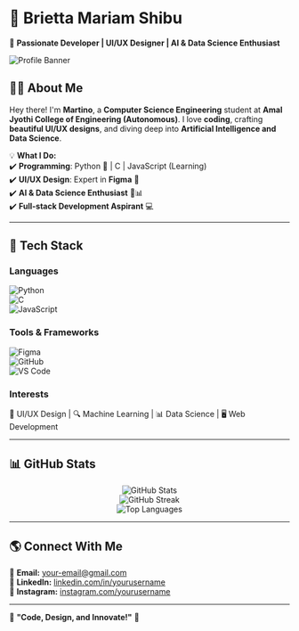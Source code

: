 # 🌟 Brietta Mariam Shibu

🚀 **Passionate Developer | UI/UX Designer | AI & Data Science Enthusiast**  

![Profile Banner](https://source.unsplash.com/1600x500/?technology,coding)  

## 👨‍💻 About Me  

Hey there! I'm **Martino**, a **Computer Science Engineering** student at **Amal Jyothi College of Engineering (Autonomous)**. I love **coding**, crafting **beautiful UI/UX designs**, and diving deep into **Artificial Intelligence and Data Science**.  

💡 **What I Do:**  
✔️ **Programming**: Python 🐍 | C | JavaScript (Learning)  
✔️ **UI/UX Design**: Expert in **Figma** 🎨  
✔️ **AI & Data Science Enthusiast** 🤖📊  
✔️ **Full-stack Development Aspirant** 💻  

---

## 🚀 Tech Stack  

### **Languages**  
![Python](https://img.shields.io/badge/Python-3776AB?style=for-the-badge&logo=python&logoColor=white)  
![C](https://img.shields.io/badge/C-00599C?style=for-the-badge&logo=c&logoColor=white)  
![JavaScript](https://img.shields.io/badge/JavaScript-F7DF1E?style=for-the-badge&logo=javascript&logoColor=black)  

### **Tools & Frameworks**  
![Figma](https://img.shields.io/badge/Figma-F24E1E?style=for-the-badge&logo=figma&logoColor=white)  
![GitHub](https://img.shields.io/badge/GitHub-181717?style=for-the-badge&logo=github&logoColor=white)  
![VS Code](https://img.shields.io/badge/VS%20Code-007ACC?style=for-the-badge&logo=visual-studio-code&logoColor=white)  

### **Interests**  
🎨 UI/UX Design | 🔍 Machine Learning | 📊 Data Science | 🖥️ Web Development  

---

## 📊 GitHub Stats  

<div align="center">
  <img src="https://github-readme-stats.vercel.app/api?username=your-github-username&show_icons=true&theme=radical" alt="GitHub Stats">
  <br>
  <img src="https://github-readme-streak-stats.herokuapp.com/?user=your-github-username&theme=radical" alt="GitHub Streak">
  <br>
  <img src="https://github-readme-stats.vercel.app/api/top-langs/?username=your-github-username&layout=compact&theme=radical" alt="Top Languages">
</div>  

---

## 🌎 Connect With Me  

📩 **Email:** [your-email@gmail.com](mailto:your-email@gmail.com)  
💼 **LinkedIn:** [linkedin.com/in/yourusername](https://linkedin.com/in/yourusername)  
📸 **Instagram:** [instagram.com/yourusername](https://instagram.com/yourusername)  

---

🔗 **"Code, Design, and Innovate!"** 🚀  
